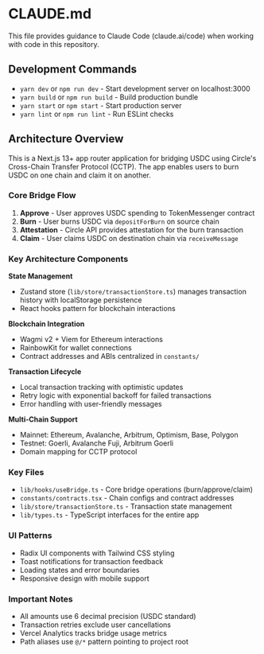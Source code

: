 # CLAUDE.md

This file provides guidance to Claude Code (claude.ai/code) when working with code in this repository.

## Development Commands

- `yarn dev` or `npm run dev` - Start development server on localhost:3000
- `yarn build` or `npm run build` - Build production bundle
- `yarn start` or `npm start` - Start production server
- `yarn lint` or `npm run lint` - Run ESLint checks

## Architecture Overview

This is a Next.js 13+ app router application for bridging USDC using Circle's Cross-Chain Transfer Protocol (CCTP). The app enables users to burn USDC on one chain and claim it on another.

### Core Bridge Flow
1. **Approve** - User approves USDC spending to TokenMessenger contract
2. **Burn** - User burns USDC via `depositForBurn` on source chain
3. **Attestation** - Circle API provides attestation for the burn transaction
4. **Claim** - User claims USDC on destination chain via `receiveMessage`

### Key Architecture Components

**State Management**
- Zustand store (`lib/store/transactionStore.ts`) manages transaction history with localStorage persistence
- React hooks pattern for blockchain interactions

**Blockchain Integration**
- Wagmi v2 + Viem for Ethereum interactions
- RainbowKit for wallet connections
- Contract addresses and ABIs centralized in `constants/`

**Transaction Lifecycle**
- Local transaction tracking with optimistic updates
- Retry logic with exponential backoff for failed transactions
- Error handling with user-friendly messages

**Multi-Chain Support**
- Mainnet: Ethereum, Avalanche, Arbitrum, Optimism, Base, Polygon
- Testnet: Goerli, Avalanche Fuji, Arbitrum Goerli
- Domain mapping for CCTP protocol

### Key Files
- `lib/hooks/useBridge.ts` - Core bridge operations (burn/approve/claim)
- `constants/contracts.tsx` - Chain configs and contract addresses
- `lib/store/transactionStore.ts` - Transaction state management
- `lib/types.ts` - TypeScript interfaces for the entire app

### UI Patterns
- Radix UI components with Tailwind CSS styling
- Toast notifications for transaction feedback
- Loading states and error boundaries
- Responsive design with mobile support

### Important Notes
- All amounts use 6 decimal precision (USDC standard)
- Transaction retries exclude user cancellations
- Vercel Analytics tracks bridge usage metrics
- Path aliases use `@/*` pattern pointing to project root
